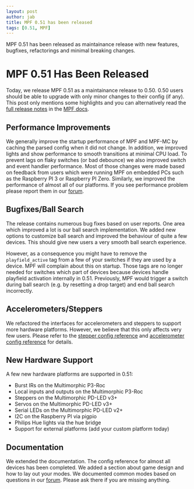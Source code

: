 ```yaml
---
layout: post
author: jab
title: MPF 0.51 has been released
tags: [0.51, MPF]
---
```

MPF 0.51 has been released as maintainance release with new features, bugfixes,
refactorings and minimal breaking changes.

MPF 0.51 Has Been Released
==========================

Today, we release MPF 0.51 as a maintainance release to 0.50.
0.50 users should be able to upgrade with only minor changes to their config (if any).
This post only mentions some highlights and you can alternatively read the
[full release notes](http://docs.missionpinball.org/en/dev/versions/release_notes.html)
in the [MPF docs](http://docs.missionpinball.org).

Performance Improvements
------------------------

We generally improve the startup performance of MPF and MPF-MC by caching
the parsed config when it did not change.
In addition, we improved lights and show performance to smooth transitions
at minimal CPU load.
To prevent lags on flaky switches (or bad debounce) we also improved switch
and event handler performance.
Most of those changes were made based on feedback from users which were running
MPF on embedded PCs such as the Raspberry PI 3 or Raspberry PI Zero.
Similarly, we improved the performance of almost all of our platforms.
If you see performance problem please report them in our
[forum](https://groups.google.com/forum/#!forum/mpf-users).

Bugfixes/Ball Search
--------------------

The release contains numerous bug fixes based on user reports.
One area which improved a lot is our ball search implementation.
We added new options to customize ball search and improved the behaviour
of quite a few devices.
This should give new users a very smooth ball search experience.

However, as a consequence you might have to remove the ``playfield_active``
tag from a few of your switches if they are used by a device.
MPF will complain about this on startup.
Those tags are no longer needed for switches which part of devices
because devices handle playfield activation internally in 0.51.
Previously, MPF would trigger a switch during ball search
(e.g. by resetting a drop target) and end ball search incorrectly.

Accelerometers/Steppers
-----------------------

We refactored the interfaces for accelerometers and steppers to support more
hardware platforms.
However, we believe that this only affects very few users.
Please refer to the
[stepper config reference](http://docs.missionpinball.org/en/latest/config/steppers.html) and
[accelerometer config reference](http://docs.missionpinball.org/en/latest/config/accelerometers.html)
for details.

New Hardware Support
--------------------

A few new hardware platforms are supported in 0.51:

* Burst IRs on the Multimorphic P3-Roc
* Local inputs and outputs on the Multimorphic P3-Roc
* Steppers on the Multimorphic PD-LED v3+
* Servos on the Multimorphic PD-LED v3+
* Serial LEDs on the Multimorphic PD-LED v2+
* I2C on the Raspberry PI via pigpio
* Philips Hue lights via the hue bridge
* Support for external platforms (add your custom platform today)

Documentation
-------------

We extended the documentation.
The config reference for almost all devices has been completed.
We added a section about game design and how to lay out your modes.
We documented common modes based on questions in our [forum](https://groups.google.com/forum/#!forum/mpf-users).
Please ask there if you are missing anything.
